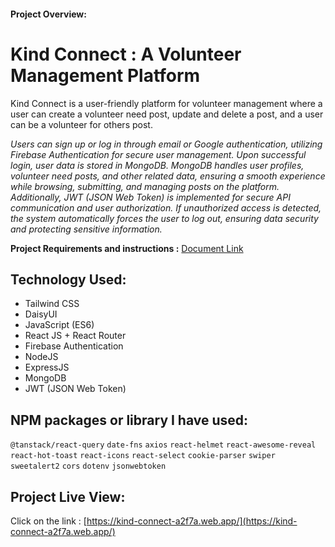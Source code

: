 #### Project Overview:

# Kind Connect : A Volunteer Management Platform

Kind Connect is a user-friendly platform for volunteer management where a user can create a volunteer need post, update and delete a post, and a user can be a volunteer for others post.

_Users can sign up or log in through email or Google authentication, utilizing Firebase Authentication for secure user management. Upon successful login, user data is stored in MongoDB. MongoDB handles user profiles, volunteer need posts, and other related data, ensuring a smooth experience while browsing, submitting, and managing posts on the platform._
_Additionally, JWT (JSON Web Token) is implemented for secure API communication and user authorization. If unauthorized access is detected, the system automatically forces the user to log out, ensuring data security and protecting sensitive information._

**Project Requirements and instructions :** [Document Link](https://docs.google.com/document/d/1V7jpsIcAuri2UQonIS57Q_RdjSRfpnVBWpRCnZr4be4/edit?tab=t.0)

## Technology Used:

-  Tailwind CSS
-  DaisyUI
-  JavaScript (ES6)
-  React JS + React Router
-  Firebase Authentication
-  NodeJS
-  ExpressJS
-  MongoDB
-  JWT (JSON Web Token)

## NPM packages or library I have used:

`@tanstack/react-query` `date-fns` `axios` `react-helmet` `react-awesome-reveal` `react-hot-toast` `react-icons` `react-select` `cookie-parser` `swiper` `sweetalert2` `cors` `dotenv` `jsonwebtoken`

## Project Live View:

Click on the link : [https://kind-connect-a2f7a.web.app/](https://kind-connect-a2f7a.web.app/)
